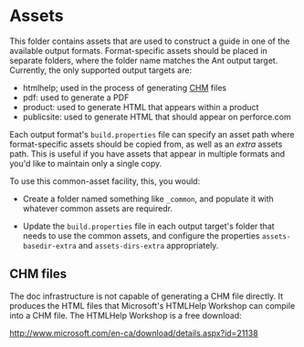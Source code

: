 # Assets

This folder contains assets that are used to construct a guide in one
of the available output formats. Format-specific assets should be placed
in separate folders, where the folder name matches the Ant output target.
Currently, the only supported output targets are:

* htmlhelp; used in the process of generating [CHM](#chm) files
* pdf: used to generate a PDF
* product: used to generate HTML that appears within a product
* publicsite: used to generate HTML that should appear on perforce.com

Each output format's `build.properties` file can specify an asset path
where format-specific assets should be copied from, as well as an
_extra_ assets path. This is useful if you have assets that appear in
multiple formats and you'd like to maintain only a single copy.

To use this common-asset facility, this, you would:

* Create a folder named something like `_common`, and populate it with
  whatever common assets are requiredr.

* Update the `build.properties` file in each output target's folder that
  needs to use the common assets, and configure the properties
  `assets-basedir-extra` and `assets-dirs-extra` appropriately.

<a name="chm"></a>
## CHM files

The doc infrastructure is not capable of generating a CHM file directly. It
produces the HTML files that Microsoft's HTMLHelp Workshop can compile into
a CHM file. The HTMLHelp Workshop is a free download:

http://www.microsoft.com/en-ca/download/details.aspx?id=21138
